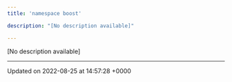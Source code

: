 ```yaml
---
title: 'namespace boost'

description: "[No description available]"

---
```







[No description available]






-------------------------------

Updated on 2022-08-25 at 14:57:28 +0000